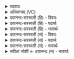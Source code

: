 <details><summary>पदपाठः</summary>

य॒कः। अ॒स॒कौ। श॒कु॒न्त॒कः। आ॒हल॑क्। इति॑। वञ्च॑ति। विव॑क्षतऽइ॒वेति॒ विव॑क्षतःऽइव। ते॒। मुख॑म्। अध्व॑र्यो॒ऽइत्यध्व॑र्यो। मा। नः॒। त्वम्। अ॒भि। भा॒ष॒थाः॒। २३।
</details>

<details><summary>अधिमन्त्रम् (VC)</summary>

- राजप्रजे देवते
- प्रजापतिर्ऋषिः
- बृहती
- मध्यमः
</details>

<details><summary>दयानन्द-सरस्वती (हि) - विषयः</summary>

फिर उसी विषय को अगले मन्त्र में कहा है ॥
</details>

<details><summary>दयानन्द-सरस्वती (हि) - पदार्थः</summary>

पदार्थान्वयभाषाः -  हे (अध्वर्यो) यज्ञ के समान आचरण करने हारे राजा ! (त्वम्) तू (नः) हम लोगों के प्रति (मा, अभिभाषथाः) झूठ मत बोलो और (विवक्षत इव) बहुत गप्प-सप्प बकते हुए मनुष्य के मुख के समान (ते) तेरा (मुखम्) मुख मत हो, यदि इस प्रकार (यकः) जो (असकौ) यह राजा गप्प-सप्प करेगा तो (शकुन्तकः) निर्बल पखेरू के समान (आहलक्) भलीभाँति उच्छिन्न जैसे हो (इति) इस प्रकार (वञ्चति) ठगा जायेगा ॥२३ ॥
</details>

<details><summary>दयानन्द-सरस्वती (हि) - भावार्थः</summary>

भावार्थभाषाः -  इस मन्त्र में वाचकलुप्तोपमालङ्कार है। राजा कभी झूठी प्रतिज्ञा करने और कटुवचन बोलनेवाला न हो तथा न किसी को ठगे, जो यह राजा अन्याय करे तो आप भी प्रजाजनों से ठगा जाये ॥२३ ॥
</details>

<details><summary>दयानन्द-सरस्वती (सं) - विषयः</summary>

पुनस्तमेव विषयमाह ॥
</details>

<details><summary>दयानन्द-सरस्वती (सं) - पदार्थः</summary>

पदार्थान्वयभाषाः -  हे अध्वर्यो ! त्वं नो माभिभाषथा मिथ्याभाषणं विवक्षत इव ते मुखं मा भवतु। यद्येवं यकोऽसकौ करिष्यसि, तर्हि शकुन्तक इव राजाऽऽहलगिति न वञ्चति ॥२३ ॥
</details>

<details><summary>दयानन्द-सरस्वती (सं) - भावार्थः</summary>

भावार्थभाषाः -  अत्र वाचकलुप्तोपमालङ्कारः। राजा कदाचिन्मिथ्याप्रतिज्ञः परुषवादी न स्यान्न कंचिद् वञ्चयेत्। यद्ययमन्यायं कुर्यात्तर्हि स्वयमपि प्रजाभिर्वञ्चितः स्यात्॥२३ ॥
</details>

<details><summary>सविता जोशी ← दयानन्दः (म) - भावार्थः</summary>

भावार्थभाषाः -  या मंत्रात वाचकलुप्तोपमालंकार आहे. राजाने कधी असत्य प्रतिज्ञा करू नये व कटू वचन बोलू नसे किंवा कुणाला फसवू नये. जो राजा अन्याय करतो तो स्वतः प्रजेकडून फसविला जातो.
</details>
